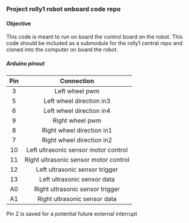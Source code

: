 ### Project rolly1 robot onboard code repo  

#### Objective  
This code is meant to run on board the control board on the robot. This code should be included as a submodule for the rolly1 central repo and cloned into the computer on board the robot. 

##### Arduino pinout  
|Pin | Connection | 
|:--:| :---------: |
|3| Left wheel pwm |
|5| Left wheel direction in3|
|6| Left wheel direction in4|
|9| Right wheel pwm |
|8| Right wheel direction in1|
|7| Right wheel direction in2|
|10| Left ultrasonic sensor motor control |
|11| Right ultrasonic sensor motor control |
|12| Left ultrasonic sensor trigger |
|13| Left ultrasonic sensor data |
|A0| Right ultrasonic sensor trigger |
|A1| Right ultrasonic sensor data |  

Pin 2 is saved for a  potential future external interrupt 
